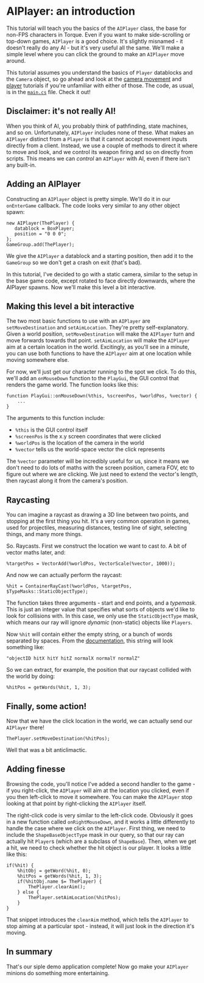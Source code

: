 # AIPlayer: an introduction

This tutorial will teach you the basics of the `AIPlayer` class, the base for non-FPS characters in Torque.
Even if you want to make side-scrolling or top-down games, `AIPlayer` is a good choice.
It's slightly misnamed - it doesn't really do any AI - but it's very useful all the same.
We'll make a simple level where you can click the ground to make an `AIPlayer` move around.

This tutorial assumes you understand the basics of `Player` datablocks and the `Camera` object,
so go ahead and look at the [camera movement][02] and [player][03] tutorials if you're unfamiliar with either of those.
The code, as usual, is in the [`main.cs`](./main.cs) file.
Check it out!

 [02]: ../02_camera_movement
 [03]: ../03_add_a_player

## Disclaimer: it's not really AI!

When you think of AI, you probably think of pathfinding, state machines, and so on.
Unfortunately, `AIPlayer` includes none of these.
What makes an `AIPlayer` distinct from a `Player` is that it cannot accept movement inputs directly from a client.
Instead, we use a couple of methods to direct it where to move and look, and we control its weapon firing and so on directly from scripts.
This means we can _control_ an `AIPlayer` with AI, even if there isn't any built-in.

## Adding an AIPlayer

Constructing an `AIPlayer` object is pretty simple.
We'll do it in our `onEnterGame` callback.
The code looks very similar to any other object spawn:

    new AIPlayer(ThePlayer) {
       datablock = BoxPlayer;
       position = "0 0 0";
    };
    GameGroup.add(ThePlayer);

We give the `AIPlayer` a datablock and a starting position, then add it to the `GameGroup` so we don't get a crash on exit (that's bad).

In this tutorial, I've decided to go with a static camera, similar to the setup in the base game code,
except rotated to face directly downwards, where the AIPlayer spawns.
Now we'll make this level a bit interactive.

## Making this level a bit interactive

The two most basic functions to use with an `AIPlayer` are `setMoveDestination` and `setAimLocation`.
They're pretty self-explanatory.
Given a world position, `setMoveDestination` will make the `AIPlayer` turn and move forwards towards that point.
`setAimLocation` will make the `AIPlayer` aim at a certain location in the world.
Excitingly, as you'll see in a minute, you can use both functions to have the `AIPlayer` aim at one location while moving somewhere else.

For now, we'll just get our character running to the spot we click.
To do this, we'll add an `onMouseDown` function to the `PlayGui`, the GUI control that renders the game world.
The function looks like this:

    function PlayGui::onMouseDown(%this, %screenPos, %worldPos, %vector) {
        ...
    }

The arguments to this function include:

 * `%this` is the GUI control itself
 * `%screenPos` is the x.y screen coordinates that were clicked
 * `%worldPos` is the location of the camera in the world
 * `%vector` tells us the world-space vector the click represents

The `%vector` parameter will be incredibly useful for us,
since it means we don't need to do lots of maths with the screen position, camera FOV,
etc to figure out where we are clicking.
We just need to extend the vector's length, then raycast along it from the camera's position.

## Raycasting

You can imagine a raycast as drawing a 3D line between two points, and stopping at the first thing you hit.
It's a very common operation in games, used for projectiles, measuring distances, testing line of sight, selecting things, and many more things.

So. Raycasts. First we construct the location we want to cast _to_.
A bit of vector maths later, and:

    %targetPos = VectorAdd(%worldPos, VectorScale(%vector, 1000));

And now we can actually perform the raycast:

    %hit = ContainerRayCast(%worldPos, %targetPos, $TypeMasks::StaticObjectType);

The function takes three arguments - start and end points, and a _typemask_.
This is just an integer value that specifies what sorts of objects we'd like to look for collisions with.
In this case, we only use the `StaticObjectType` mask, which means our ray will ignore _dynamic_ (non-static) objects like `Players`.

Now `%hit` will contain either the empty string, or a bunch of words separated by spaces.
From the [documentation][containerraycast], this string will look something like:

    "objectID hitX hitY hitZ normalX normalY normalZ"

So we can extract, for example, the position that our raycast collided with the world by doing:

    %hitPos = getWords(%hit, 1, 3);

## Finally, some action!

Now that we have the click location in the world, we can actually send our `AIPlayer` there!

    ThePlayer.setMoveDestination(%hitPos);

Well that was a bit anticlimactic.

## Adding finesse

Browsing the code, you'll notice I've added a second handler to the game - if you right-click,
the `AIPlayer` will aim at the location you clicked, even if you then left-click to move it somewhere.
You can make the `AIPlayer` stop looking at that point by right-clicking the `AIPlayer` itself.

The right-click code is very similar to the left-click code.
Obviously it goes in a new function called `onRightMouseDown`, and it works a little differently
to handle the case where we click on the `AIPlayer`.
First thing, we need to include the `ShapeBaseObjectType` mask in our query, so that our ray can actually hit `Player`s (which are a subclass of `ShapeBase`).
Then, when we get a hit, we need to check whether the hit object is our player.
It looks a little like this:

    if(%hit) {
        %hitObj = getWord(%hit, 0);
        %hitPos = getWords(%hit, 1, 3);
        if(%hitObj.name $= ThePlayer) {
            ThePlayer.clearAim();
        } else {
            ThePlayer.setAimLocation(%hitPos);
        }
    }

That snippet introduces the `clearAim` method, which tells the `AIPlayer` to stop aiming at a particular spot -
instead, it will just look in the direction it's moving.

## In summary

That's our siple demo application complete!
Now go make your `AIPlayer` minions do something more entertaining.

 [containerraycast]: http://docs.garagegames.com/torque-3d/reference/group__Game.html#ga398b62ea736cbae539a20bcd0bcdd2ac
